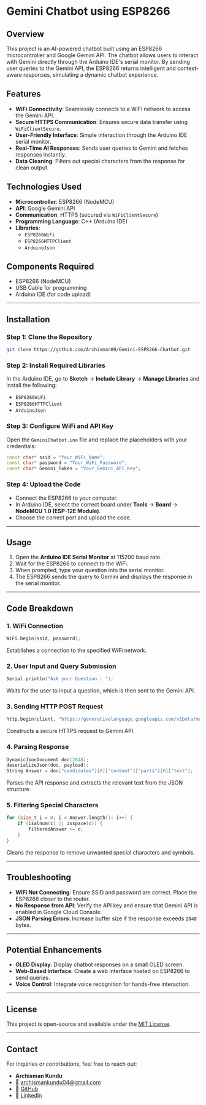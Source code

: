 # Gemini Chatbot using ESP8266

## Overview
This project is an AI-powered chatbot built using an ESP8266 microcontroller and Google Gemini API. The chatbot allows users to interact with Gemini directly through the Arduino IDE's serial monitor. By sending user queries to the Gemini API, the ESP8266 returns intelligent and context-aware responses, simulating a dynamic chatbot experience.

## Features
- **WiFi Connectivity**: Seamlessly connects to a WiFi network to access the Gemini API.
- **Secure HTTPS Communication**: Ensures secure data transfer using `WiFiClientSecure`.
- **User-Friendly Interface**: Simple interaction through the Arduino IDE serial monitor.
- **Real-Time AI Responses**: Sends user queries to Gemini and fetches responses instantly.
- **Data Cleaning**: Filters out special characters from the response for clean output.

## Technologies Used
- **Microcontroller**: ESP8266 (NodeMCU)
- **API**: Google Gemini API
- **Communication**: HTTPS (secured via `WiFiClientSecure`)
- **Programming Language**: C++ (Arduino IDE)
- **Libraries**:
  - `ESP8266WiFi`
  - `ESP8266HTTPClient`
  - `ArduinoJson`

## Components Required
- ESP8266 (NodeMCU)
- USB Cable for programming
- Arduino IDE (for code upload)

---

## Installation

### Step 1: Clone the Repository
```bash
git clone https://github.com/Archisman09/Gemini-ESP8266-Chatbot.git
```

### Step 2: Install Required Libraries
In the Arduino IDE, go to **Sketch** -> **Include Library** -> **Manage Libraries** and install the following:
- `ESP8266WiFi`
- `ESP8266HTTPClient`
- `ArduinoJson`

### Step 3: Configure WiFi and API Key
Open the `GeminiChatbot.ino` file and replace the placeholders with your credentials:
```cpp
const char* ssid = "Your_WiFi_Name";
const char* password = "Your_WiFi_Password";
const char* Gemini_Token = "Your_Gemini_API_Key";
```

### Step 4: Upload the Code
- Connect the ESP8266 to your computer.
- In Arduino IDE, select the correct board under **Tools** -> **Board** -> **NodeMCU 1.0 (ESP-12E Module)**.
- Choose the correct port and upload the code.

---

## Usage
1. Open the **Arduino IDE Serial Monitor** at 115200 baud rate.
2. Wait for the ESP8266 to connect to the WiFi.
3. When prompted, type your question into the serial monitor.
4. The ESP8266 sends the query to Gemini and displays the response in the serial monitor.

---

## Code Breakdown

### 1. WiFi Connection
```cpp
WiFi.begin(ssid, password);
```
Establishes a connection to the specified WiFi network.

### 2. User Input and Query Submission
```cpp
Serial.println("Ask your Question : ");
```
Waits for the user to input a question, which is then sent to the Gemini API.

### 3. Sending HTTP POST Request
```cpp
http.begin(client, "https://generativelanguage.googleapis.com/v1beta/models/gemini-1.5-flash:generateContent?key=" + (String)Gemini_Token);
```
Constructs a secure HTTPS request to Gemini API.

### 4. Parsing Response
```cpp
DynamicJsonDocument doc(2048);
deserializeJson(doc, payload);
String Answer = doc["candidates"][0]["content"]["parts"][0]["text"];
```
Parses the API response and extracts the relevant text from the JSON structure.

### 5. Filtering Special Characters
```cpp
for (size_t i = 0; i < Answer.length(); i++) {
    if (isalnum(c) || isspace(c)) {
        filteredAnswer += c;
    }
}
```
Cleans the response to remove unwanted special characters and symbols.

---

## Troubleshooting
- **WiFi Not Connecting**: Ensure SSID and password are correct. Place the ESP8266 closer to the router.
- **No Response from API**: Verify the API key and ensure that Gemini API is enabled in Google Cloud Console.
- **JSON Parsing Errors**: Increase buffer size if the response exceeds `2048` bytes.

---

## Potential Enhancements
- **OLED Display**: Display chatbot responses on a small OLED screen.
- **Web-Based Interface**: Create a web interface hosted on ESP8266 to send queries.
- **Voice Control**: Integrate voice recognition for hands-free interaction.

---

## License
This project is open-source and available under the [MIT License](LICENSE).

---

## Contact
For inquiries or contributions, feel free to reach out:
- **Archisman Kundu**
- 📩 archismankundu04@gmail.com
- 🔗 [GitHub](https://github.com/Archisman09)  
- 🔗 [LinkedIn](https://www.linkedin.com/in/archisman-kundu-020055269/)

